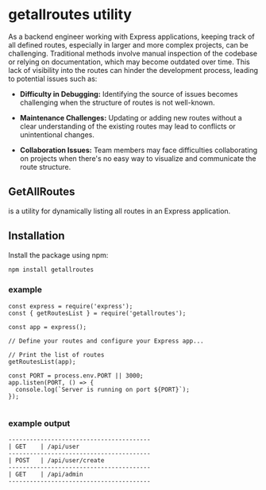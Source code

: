 # getallroutes utility

As a backend engineer working with Express applications, keeping track of all defined routes, especially in larger and more complex projects, can be challenging. Traditional methods involve manual inspection of the codebase or relying on documentation, which may become outdated over time. This lack of visibility into the routes can hinder the development process, leading to potential issues such as:

- **Difficulty in Debugging:** Identifying the source of issues becomes challenging when the structure of routes is not well-known.

- **Maintenance Challenges:** Updating or adding new routes without a clear understanding of the existing routes may lead to conflicts or unintentional changes.

- **Collaboration Issues:** Team members may face difficulties collaborating on projects when there's no easy way to visualize and communicate the route structure.

## GetAllRoutes

is a utility for dynamically listing all routes in an Express application.

## Installation

Install the package using npm:

```bash
npm install getallroutes
```

### example

```
const express = require('express');
const { getRoutesList } = require('getallroutes');

const app = express();

// Define your routes and configure your Express app...

// Print the list of routes
getRoutesList(app);

const PORT = process.env.PORT || 3000;
app.listen(PORT, () => {
  console.log(`Server is running on port ${PORT}`);
});


```

### example output

```
----------------------------------------
| GET    | /api/user
----------------------------------------
| POST   | /api/user/create
----------------------------------------
| GET    | /api/admin
----------------------------------------
```
